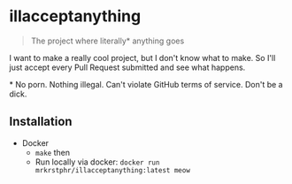 # illacceptanything

> The project where literally* anything goes

I want to make a really cool project, but I don't know what to make. So I'll just accept
every Pull Request submitted and see what happens.

\* No porn. Nothing illegal. Can't violate GitHub terms of service. Don't be a dick.

Installation
------------

- Docker
  - `make` then
  - Run locally via docker: `docker run mrkrstphr/illacceptanything:latest meow`
